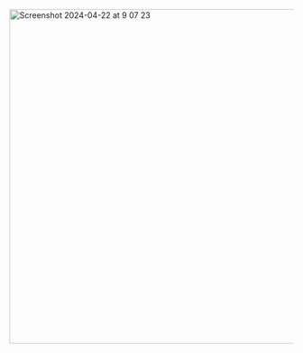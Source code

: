 <img width="594" alt="Screenshot 2024-04-22 at 9 07 23" src="https://github.com/denitsanp/chatty/assets/150515604/5343cc83-d399-4bed-9a51-e859adfe1066">
